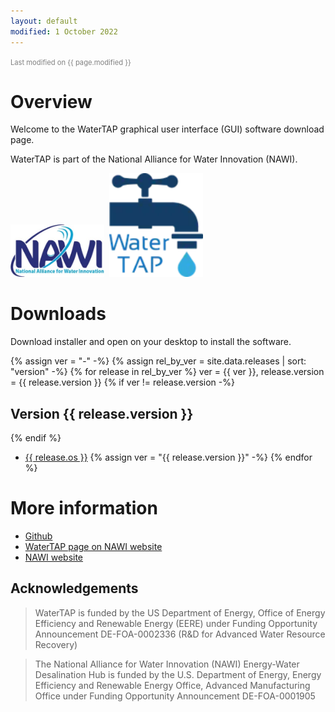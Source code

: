 ```yaml
---
layout: default
modified: 1 October 2022
---
```


<span style="font-size: 80%; color: grey;">Last modified on {{ page.modified }}</span>

# Overview

Welcome to the WaterTAP graphical user interface (GUI) software download page.

WaterTAP is part of the National Alliance for Water Innovation (NAWI).

<img alt="NAWI logo" src="nawi-transp.webp" width="150px">&nbsp;
<img alt="WaterTAP logo" src="watertap-transp.webp" width="150px">

# Downloads

Download installer and open on your desktop to install the software.

{% assign ver = "-" -%}
{% assign rel_by_ver = site.data.releases | sort: "version" -%}
{% for release in rel_by_ver %}
ver = {{ ver }}, release.version = {{ release.version }}
{% if ver != release.version -%}
## Version {{ release.version }}
{% endif %}
* <a href="{{ release.url }}">{{ release.os }}</a>
{% assign ver = "{{ release.version }}" -%}
{% endfor %}

# More information

* [Github](https://github.com/watertap-org/watertap)
* [WaterTAP page on NAWI website](https://www.nawihub.org/knowledge/watertap/)
* [NAWI website](https://www.nawihub.org/)

## Acknowledgements

> WaterTAP is funded by the US Department of Energy, Office of Energy Efficiency and Renewable Energy (EERE) under Funding Opportunity Announcement DE-FOA-0002336 (R&D for Advanced Water Resource Recovery)

> The National Alliance for Water Innovation (NAWI) Energy-Water Desalination Hub is funded by the U.S. Department of Energy, Energy Efficiency and Renewable Energy Office, Advanced Manufacturing Office under Funding Opportunity Announcement DE-FOA-0001905